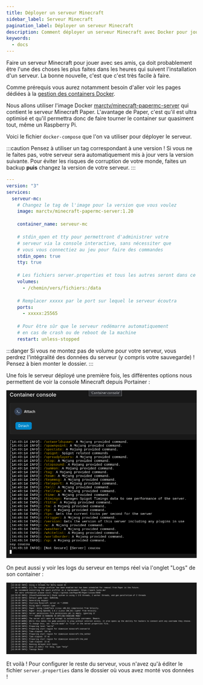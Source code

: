 ```yaml
---
title: Déployer un serveur Minecraft
sidebar_label: Serveur Minecraft
pagination_label: Déployer un serveur Minecraft
description: Comment déployer un serveur Minecraft avec Docker pour jouer avec ses potes ?
keywords:
  - docs
---
```


Faire un serveur Minecraft pour jouer avec ses amis, ça doit probablement être l'une des choses les plus faites dans les heures qui suivent l'installation d'un serveur. La bonne nouvelle, c'est que c'est très facile à faire.

Comme prérequis vous aurez notamment besoin d'aller voir les pages dédiées à la [gestion des containers Docker](../40-selfhost/07-docker.md).

Nous allons utiliser l'image Docker [marctv/minecraft-papermc-server](https://hub.docker.com/r/marctv/minecraft-papermc-server) qui contient le serveur Minecraft Paper. L'avantage de Paper, c'est qu'il est ultra optimisé et qu'il permettra donc de faire tourner le container sur quasiment tout, même un Raspberry Pi.

Voici le fichier `docker-compose` que l'on va utiliser pour déployer le serveur.

:::caution
Pensez à utiliser un tag correspondant à une version !
Si vous ne le faites pas, votre serveur sera automatiquement mis à jour vers la version suivante.
Pour éviter les risques de corruption de votre monde, faites un backup **puis** changez la version de votre serveur.
:::

```yaml
---
version: "3"
services:
  serveur-mc:
    # Changez le tag de l'image pour la version que vous voulez
    image: marctv/minecraft-papermc-server:1.20

    container_name: serveur-mc

    # stdin_open et tty pour permettront d'administrer votre
    # serveur via la console interactive, sans nécessiter que
    # vous vous connectiez au jeu pour faire des commandes
    stdin_open: true
    tty: true

    # Les fichiers server.properties et tous les autres seront dans ce dossier
    volumes:
      - /chemin/vers/fichiers:/data

    # Remplacer xxxxx par le port sur lequel le serveur écoutra
    ports:
      - xxxxx:25565

    # Pour être sûr que le serveur redémarre automatiquement
    # en cas de crash ou de reboot de la machine
    restart: unless-stopped
```

:::danger
Si vous ne montez pas de volume pour votre serveur, vous perdrez l'intégralité des données du serveur (y compris votre sauvegarde) !
Pensez à bien monter le dossier.
:::

Une fois le serveur déployé une première fois, les différentes options nous permettent de voir la console Minecraft depuis Portainer :

![Console Minecraft depuis Portainer](./images/mc_console.png)

On peut aussi y voir les logs du serveur en temps réel via l'onglet "Logs" de son container :

![Logs du serveur Minecraft depuis Portainer](./images/mc_logs.png)

Et voilà ! Pour configurer le reste du serveur, vous n'avez qu'à éditer le fichier `server.properties` dans le dossier où vous avez monté vos données !
